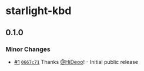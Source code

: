 # starlight-kbd

## 0.1.0

### Minor Changes

- [#1](https://github.com/HiDeoo/starlight-kbd/pull/1) [`0667c71`](https://github.com/HiDeoo/starlight-kbd/commit/0667c716d56908f5c75f641d3c958f5ec8e39f96) Thanks [@HiDeoo](https://github.com/HiDeoo)! - Initial public release
